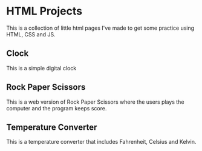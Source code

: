 # HTML Projects
This is a collection of little html pages I've made to get some practice using HTML, CSS and JS. 

## Clock
This is a simple digital clock 

## Rock Paper Scissors
This is a web version of Rock Paper Scissors where the users plays the computer and the program keeps score.

## Temperature Converter
This is a temperature converter that includes Fahrenheit, Celsius and Kelvin. 